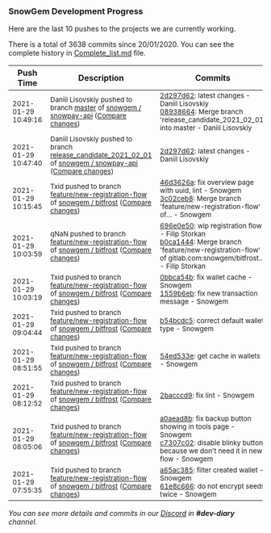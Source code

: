 
### SnowGem Development Progress

Here are the last 10 pushes to the projects we are currently working.

There is a total of 3638 commits since 20/01/2020. You can see the complete history in
 [Complete_list.md](Complete_list.md) file.

| Push Time | Description | Commits |
| --- | --- | --- |
| <sub>2021-01-29 10:49:16</sub> | <sub>Daniil Lisovskiy pushed to branch [master](https://gitlab.com/snowgem/snowpay-api/commits/master) of [snowgem / snowpay\-api](https://gitlab.com/snowgem/snowpay-api) ([Compare changes](https://gitlab.com/snowgem/snowpay-api/compare/c6da7037c13960918752764bbc074cb6c0f739d6...089386645754cf979f6644c34e451075ed8600bf))</sub> | <sub>[2d297d62](https://gitlab.com/snowgem/snowpay-api/-/commit/2d297d622e3e0eab8670e293280c8c00b8a9d618): latest changes - Daniil Lisovskiy<br>[08938664](https://gitlab.com/snowgem/snowpay-api/-/commit/089386645754cf979f6644c34e451075ed8600bf): Merge branch 'release_candidate_2021_02_01' into master - Daniil Lisovskiy</sub> |
| <sub>2021-01-29 10:47:40</sub> | <sub>Daniil Lisovskiy pushed to branch [release\_candidate\_2021\_02\_01](https://gitlab.com/snowgem/snowpay-api/commits/release_candidate_2021_02_01) of [snowgem / snowpay\-api](https://gitlab.com/snowgem/snowpay-api) ([Compare changes](https://gitlab.com/snowgem/snowpay-api/compare/b59cdfd7af83c8a66e5a97abf9c6c151358e9bb1...2d297d622e3e0eab8670e293280c8c00b8a9d618))</sub> | <sub>[2d297d62](https://gitlab.com/snowgem/snowpay-api/-/commit/2d297d622e3e0eab8670e293280c8c00b8a9d618): latest changes - Daniil Lisovskiy</sub> |
| <sub>2021-01-29 10:15:45</sub> | <sub>Txid pushed to branch [feature/new\-registration\-flow](https://gitlab.com/snowgem/bitfrost/commits/feature/new-registration-flow) of [snowgem / bitfrost](https://gitlab.com/snowgem/bitfrost) ([Compare changes](https://gitlab.com/snowgem/bitfrost/compare/b0ca14444b2e5a0730733c5f38ba9d60a69f05cb...3c02ceb8085e1de276b4e275e4ac9e0fe02d149b))</sub> | <sub>[46d3626a](https://gitlab.com/snowgem/bitfrost/-/commit/46d3626a8cece305488bdb746610fa74e808c83b): fix overview page with uuid, lint - Snowgem<br>[3c02ceb8](https://gitlab.com/snowgem/bitfrost/-/commit/3c02ceb8085e1de276b4e275e4ac9e0fe02d149b): Merge branch 'feature/new-registration-flow' of... - Snowgem</sub> |
| <sub>2021-01-29 10:03:59</sub> | <sub>qNaN pushed to branch [feature/new\-registration\-flow](https://gitlab.com/snowgem/bitfrost/commits/feature/new-registration-flow) of [snowgem / bitfrost](https://gitlab.com/snowgem/bitfrost) ([Compare changes](https://gitlab.com/snowgem/bitfrost/compare/1559b6eb71e5101f67253a9cc4430625558c08ba...b0ca14444b2e5a0730733c5f38ba9d60a69f05cb))</sub> | <sub>[696e0e50](https://gitlab.com/snowgem/bitfrost/-/commit/696e0e5018c1049acca5088d203b2531839cfaf4): wip registration flow - Filip Storkan<br>[b0ca1444](https://gitlab.com/snowgem/bitfrost/-/commit/b0ca14444b2e5a0730733c5f38ba9d60a69f05cb): Merge branch 'feature/new-registration-flow' of gitlab.com:snowgem/bitfrost... - Filip Storkan</sub> |
| <sub>2021-01-29 10:03:19</sub> | <sub>Txid pushed to branch [feature/new\-registration\-flow](https://gitlab.com/snowgem/bitfrost/commits/feature/new-registration-flow) of [snowgem / bitfrost](https://gitlab.com/snowgem/bitfrost) ([Compare changes](https://gitlab.com/snowgem/bitfrost/compare/b54bcdc527cbc0e6077c3b065fc7ad1fa751e18b...1559b6eb71e5101f67253a9cc4430625558c08ba))</sub> | <sub>[0bbca54b](https://gitlab.com/snowgem/bitfrost/-/commit/0bbca54bb87030226436fe3db25eace2e537fc2e): fix wallet cache - Snowgem<br>[1559b6eb](https://gitlab.com/snowgem/bitfrost/-/commit/1559b6eb71e5101f67253a9cc4430625558c08ba): fix new transaction message - Snowgem</sub> |
| <sub>2021-01-29 09:04:44</sub> | <sub>Txid pushed to branch [feature/new\-registration\-flow](https://gitlab.com/snowgem/bitfrost/commits/feature/new-registration-flow) of [snowgem / bitfrost](https://gitlab.com/snowgem/bitfrost) ([Compare changes](https://gitlab.com/snowgem/bitfrost/compare/54ed533edbcd136170154650e516094dd49e8708...b54bcdc527cbc0e6077c3b065fc7ad1fa751e18b))</sub> | <sub>[b54bcdc5](https://gitlab.com/snowgem/bitfrost/-/commit/b54bcdc527cbc0e6077c3b065fc7ad1fa751e18b): correct default wallet type - Snowgem</sub> |
| <sub>2021-01-29 08:51:55</sub> | <sub>Txid pushed to branch [feature/new\-registration\-flow](https://gitlab.com/snowgem/bitfrost/commits/feature/new-registration-flow) of [snowgem / bitfrost](https://gitlab.com/snowgem/bitfrost) ([Compare changes](https://gitlab.com/snowgem/bitfrost/compare/2bacccd9a70760afd757c821f55f5716e7450f69...54ed533edbcd136170154650e516094dd49e8708))</sub> | <sub>[54ed533e](https://gitlab.com/snowgem/bitfrost/-/commit/54ed533edbcd136170154650e516094dd49e8708): get cache in wallets - Snowgem</sub> |
| <sub>2021-01-29 08:12:52</sub> | <sub>Txid pushed to branch [feature/new\-registration\-flow](https://gitlab.com/snowgem/bitfrost/commits/feature/new-registration-flow) of [snowgem / bitfrost](https://gitlab.com/snowgem/bitfrost) ([Compare changes](https://gitlab.com/snowgem/bitfrost/compare/c7307c024ca137a18117e1b4d9e5122e0b0114f0...2bacccd9a70760afd757c821f55f5716e7450f69))</sub> | <sub>[2bacccd9](https://gitlab.com/snowgem/bitfrost/-/commit/2bacccd9a70760afd757c821f55f5716e7450f69): fix lint - Snowgem</sub> |
| <sub>2021-01-29 08:05:06</sub> | <sub>Txid pushed to branch [feature/new\-registration\-flow](https://gitlab.com/snowgem/bitfrost/commits/feature/new-registration-flow) of [snowgem / bitfrost](https://gitlab.com/snowgem/bitfrost) ([Compare changes](https://gitlab.com/snowgem/bitfrost/compare/61e8c666ced93a56ed973283f7a3be3ceb9e5013...c7307c024ca137a18117e1b4d9e5122e0b0114f0))</sub> | <sub>[a0aead8b](https://gitlab.com/snowgem/bitfrost/-/commit/a0aead8b603c4691c36ad7d68c1dfd15af42304d): fix backup button showing in tools page - Snowgem<br>[c7307c02](https://gitlab.com/snowgem/bitfrost/-/commit/c7307c024ca137a18117e1b4d9e5122e0b0114f0): disable blinky button because we don't need it in new flow - Snowgem</sub> |
| <sub>2021-01-29 07:55:35</sub> | <sub>Txid pushed to branch [feature/new\-registration\-flow](https://gitlab.com/snowgem/bitfrost/commits/feature/new-registration-flow) of [snowgem / bitfrost](https://gitlab.com/snowgem/bitfrost) ([Compare changes](https://gitlab.com/snowgem/bitfrost/compare/09c7f7d2f248c7c612c35e6cd68df5f685a719d2...61e8c666ced93a56ed973283f7a3be3ceb9e5013))</sub> | <sub>[a65ac385](https://gitlab.com/snowgem/bitfrost/-/commit/a65ac38574d1d39dfc46eb19be4e3fe439bd02c5): filter created wallet - Snowgem<br>[61e8c666](https://gitlab.com/snowgem/bitfrost/-/commit/61e8c666ced93a56ed973283f7a3be3ceb9e5013): do not encrypt seeds twice - Snowgem</sub> |

_You can see more details and commits in our [Discord](https://discord.gg/zumGnbg) in **#dev-diary** channel._
